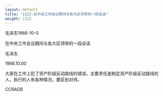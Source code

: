 ```yaml
---
layout: default
title: "1122.在中央工作会议期间与各大区领导的一段谈话"
weight: 1122
---
```


毛泽东1966-10-0

在中央工作会议期间与各大区领导的一段谈话

毛泽东

1966.10.00

大家在工作上犯了资产阶级反动路线的错误，主要责任是制定资产阶级反动路线的人，执行的人有各种情况，要区别对待。

CCRADB

